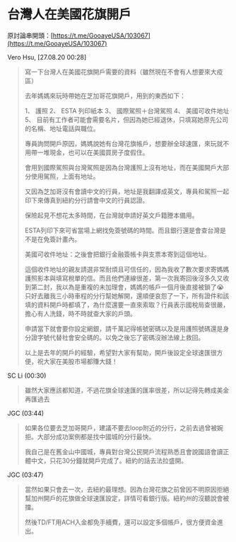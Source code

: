 # 台灣人在美國花旗開戶

原討論串開頭：[https://t.me/GooayeUSA/103067](https://t.me/GooayeUSA/103067)

Vero Hsu, [27.08.20 00:28]

> 寫一下台灣人在美國花旗開戶需要的資料（雖然現在不會有人想要來大疫區）
> 
> 去年媽媽來玩時帶她在芝加哥花旗開戶，用到的東西如下：
> 
> 1、 護照
> 2、 ESTA 列印紙本
> 3、 國際駕照＋台灣駕照
> 4、 美國可收件地址
> 5、 目前有工作者可能會需要名片，但因為她已經退休，只填寫她原先公司的名稱、地址電話與職位。
> 
> 
> 專員詢問開戶原因，媽媽說她有台灣花旗帳戶，想要辦全球速匯，來玩就不用帶一堆現金，也可以在美國買房子度假住。
> 
> 會用到國際駕照與台灣駕照是因為台灣護照上沒有地址，而在美國開戶大部分使用駕照，上面有地址。
> 
> 又因為芝加哥沒有會讀中文的行員，地址是我翻譯成英文，專員和駕照一起印下來傳真到紐約分行請會中文的行員認證。
> 
> 保險起見不想花太多時間，在台灣就申請好英文戶籍謄本備用。
> 
> ESTA列印下來可省當場上網找免簽號碼的時間。而且銀行還是會查台灣是不是在免簽計畫內。
> 
> 美國可收件地址：之後會把銀行金融簽帳卡與支票本寄到這個地址。
> 
> 這個收件地址的親友請選非常耐煩且可信任的，因為我收了數次要求寄媽媽護照影本與填寫稅單的信。而且他們連線很差，第一次我寄回後沒多久又收到第二封，我以為是重複的未加理會，媽媽的帳戶一個月後直接被鎖了😭只好去離我三小時車程的分行幫她解開，還順便哀怨了一下，所有證件和該填的資料開戶時都填了，為什麼還要一直來索取？行員表示國稅局查很嚴，擔心有人洗錢，時不時就查大家的戶頭。
> 
> 申請當下就會要你設定網銀，請千萬記得帳號密碼以及是用護照號碼還是身分證字號代替社會安全碼的。以免之後忘了密碼沒辦法線上救回。
> 
> 以上是去年的開戶的經驗，希望對大家有幫助，開戶後設定全球速匯很方便，祝大家在美股市場都賺大錢！

SC Li (00:30)

> 雖然大家應該都知道，不過花旗全球速匯的匯率很差，所以記得先轉成美金再匯過去

JGC (03:44)

> 如果各位要去芝加哥開戶，建議不要去loop附近的分行，之前去過曾被婉拒。大部分成功案例都是找中國城的分行最快。
> 
> 我自己是在舊金山中國城，專員對台灣公民開戶流程熟悉且會說國語會讀正體中文，只花30分鐘就開戶完成了。紐約的話去法拉盛開。

JGC (03:47)

> 當然如果只會去一次，去紐約最理想。因為台灣花旗之前曾因不明原因拒絕幫加州開戶的花旗做全球速匯設定，詳情可看銀行版。紐約州的沒聽說會被擋。
>
> 然後TD/FT用ACH入金都免手續費，還可以設定多個帳戶，很方便資金進出。
